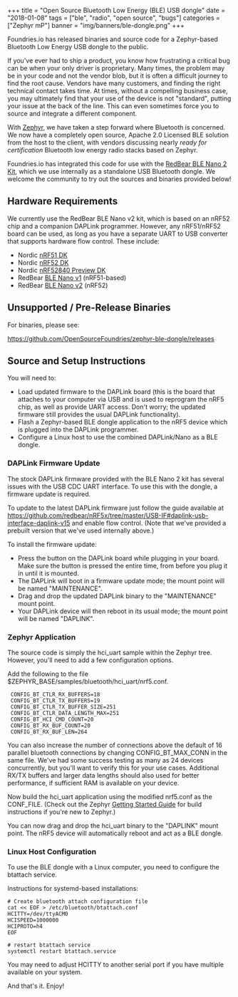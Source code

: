+++
title = "Open Source Bluetooth Low Energy (BLE) USB dongle"
date = "2018-01-08"
tags = ["ble", "radio", "open source", "bugs"]
categories = ["Zephyr mP"]
banner = "img/banners/ble-dongle.png"
+++

Foundries.io has released binaries and source code for a Zephyr-based Bluetooth Low Energy USB dongle to the public.

<!--more-->

If you've ever had to ship a product, you know how frustrating a critical bug can be when your only driver is proprietary.  Many times, the problem may be in your code and not the vendor blob, but it is often a difficult journey to find the root cause.  Vendors have many customers, and finding the right technical contact takes time. At times, without a compelling business case, you may ultimately find that your use of the device is not "standard", putting your issue at the back of the line. This can even sometimes force you to source and integrate a different component.

With [Zephyr](https://www.zephyrproject.org/), we have taken a step forward where Bluetooth is concerned. We now have a completely open source, Apache 2.0 Licensed BLE solution from the host to the client, with vendors discussing nearly _ready for certification_ Bluetooth low energy radio stacks based on Zephyr.

Foundries.io has integrated this code for use with the [RedBear BLE Nano 2 Kit](https://redbear.cc/product/ble-nano-kit-2.html), which we use internally as a standalone USB Bluetooth dongle. We welcome the community to try out the sources and binaries provided below!

## Hardware Requirements

We currently use the RedBear BLE Nano v2 kit, which is based on an nRF52 chip and a companion DAPLink programmer. However, any nRF51/nRF52 board can be used, as long as you have a separate UART to USB converter that supports hardware flow control.  These include:

* Nordic [nRF51 DK](https://www.nordicsemi.com/eng/Products/nRF51-DK)
* Nordic [nRF52 DK](https://www.nordicsemi.com/eng/Products/Bluetooth-low-energy/nRF52-DK)
* Nordic [nRF52840 Preview DK](https://www.nordicsemi.com/eng/Products/nRF52840-Preview-DK)
* RedBear [BLE Nano v1](http://redbearlab.com/blenano/) (nRF51-based)
* RedBear [BLE Nano v2](https://redbear.cc/product/ble-nano-kit-2.html) (nRF52)

## Unsupported / Pre-Release Binaries

For binaries, please see:

https://github.com/OpenSourceFoundries/zephyr-ble-dongle/releases

## Source and Setup Instructions

You will need to:

- Load updated firmware to the DAPLink board (this is the board that attaches to your computer via USB and is used to reprogram the nRF5 chip, as well as provide UART access. Don't worry; the updated firmware still provides the usual DAPLink functionality).
- Flash a Zephyr-based BLE dongle application to the nRF5 device which is plugged into the DAPLink programmer.
- Configure a Linux host to use the combined DAPLink/Nano as a BLE dongle.

### DAPLink Firmware Update

The stock DAPLink firmware provided with the BLE Nano 2 kit has several issues with the USB CDC UART interface. To use this with the dongle, a firmware update is required.

To update to the latest DAPLink firmware just follow the guide available at https://github.com/redbear/nRF5x/tree/master/USB-IF#daplink-usb-interface-daplink-v15 and enable flow control. (Note that we've provided a prebuilt version that we've used internally above.)

To install the firmware update:

- Press the button on the DAPLink board while plugging in your board. Make sure the button is pressed the entire time, from before you plug it in until it is mounted.
- The DAPLink will boot in a firmware update mode; the mount point will be named "MAINTENANCE".
- Drag and drop the updated DAPLink binary to the "MAINTENANCE" mount point.
- Your DAPLink device will then reboot in its usual mode; the mount point will be named "DAPLINK".

### Zephyr Application

The source code is simply the hci_uart sample within the Zephyr tree. However, you'll need to add a few configuration options.

Add the following to the file $ZEPHYR_BASE/samples/bluetooth/hci_uart/nrf5.conf.

```
 CONFIG_BT_CTLR_RX_BUFFERS=18
 CONFIG_BT_CTLR_TX_BUFFERS=19
 CONFIG_BT_CTLR_TX_BUFFER_SIZE=251
 CONFIG_BT_CTLR_DATA_LENGTH_MAX=251
 CONFIG_BT_HCI_CMD_COUNT=20
 CONFIG_BT_RX_BUF_COUNT=20
 CONFIG_BT_RX_BUF_LEN=264
```

You can also increase the number of connections above the default of 16 parallel bluetooth connections by changing CONFIG_BT_MAX_CONN in the same file.  We've had some success testing as many as 24 devices concurrently, but you'll want to verify this for your use cases. Additional RX/TX buffers and larger data lengths should also used for better performance, if sufficient RAM is available on your device.

Now build the hci_uart application using the modified nrf5.conf as the CONF_FILE. (Check out the Zephyr [Getting Started Guide](http://docs.zephyrproject.org/getting_started/getting_started.html) for build instructions if you're new to Zephyr.)

You can now drag and drop the hci_uart binary to the "DAPLINK" mount point. The nRF5 device will automatically reboot and act as a BLE dongle.

### Linux Host Configuration

To use the BLE dongle with a Linux computer, you need to configure the btattach service.

Instructions for systemd-based installations:

```
# Create bluetooth attach configuration file
cat << EOF > /etc/bluetooth/btattach.conf
HCITTY=/dev/ttyACM0
HCISPEED=1000000
HCIPROTO=h4
EOF

# restart btattach service
systemctl restart btattach.service
```

You may need to adjust HCITTY to another serial port if you have multiple available on your system.

And that's it. Enjoy!
